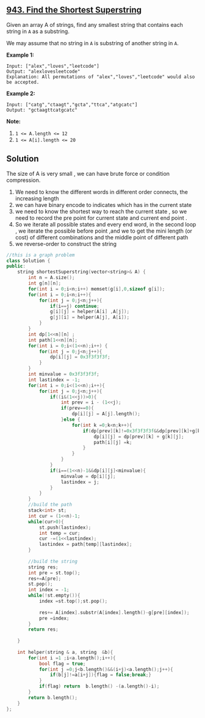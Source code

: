 ## [943. Find the Shortest Superstring](https://leetcode-cn.com/problems/find-the-shortest-superstring/)

Given an array A of strings, find any smallest string that contains each string in `A` as a substring.

We may assume that no string in `A` is substring of another string in `A`.

**Example 1:**

```
Input: ["alex","loves","leetcode"]
Output: "alexlovesleetcode"
Explanation: All permutations of "alex","loves","leetcode" would also be accepted.
```

**Example 2:**

```
Input: ["catg","ctaagt","gcta","ttca","atgcatc"]
Output: "gctaagttcatgcatc"
```

 

**Note:**

1. `1 <= A.length <= 12`
2. `1 <= A[i].length <= 20`

## Solution

The size of A is very  small , we can have brute force or condition compression.

1. We need to know the different words in different order connects, the increasing length
2. we can have binary encode to indicates which has in the current state
3. we need to know the shortest way to reach the current state , so we need to record the pre point  for current state and current end point .
4. So we iterate all possible states and every end word,  in the second loop , we iterate the possible before point ,and we to get the mini length  (or cost) of different combinations and the middle point of different path
5. we reverse-order  to construct the string 

```c++
//this is a graph problem
class Solution {
public:
    string shortestSuperstring(vector<string>& A) {
        int n = A.size();
        int g[n][n];
        for(int i = 0;i<n;i++) memset(g[i],0,sizeof g[i]);
        for(int i = 0;i<n;i++){
            for(int j = 0;j<n;j++){
                if(i==j) continue;
                g[i][j] = helper(A[i] ,A[j]);
                g[j][i] = helper(A[j], A[i]);
            }
        }
        int dp[1<<n][n] ;
        int path[1<<n][n];
        for(int i = 0;i<(1<<n);i++) {
            for(int j = 0;j<n;j++){
                dp[i][j] = 0x3f3f3f3f;
            }
        }
        int minvalue = 0x3f3f3f3f;
        int lastindex = -1;
        for(int i = 0;i<(1<<n);i++){    
            for(int j = 0;j<n;j++){
                if((i&(1<<j))>0){
                    int prev = i - (1<<j);
                    if(prev==0){
                        dp[i][j] = A[j].length();
                    }else {
                        for(int k =0;k<n;k++){
                            if(dp[prev][k]!=0x3f3f3f3f&&dp[prev][k]+g[k][j]<dp[i][j]){
                                dp[i][j] = dp[prev][k] + g[k][j];
                                path[i][j] =k;
                            }
                        }
                    }
                }
                if(i==(1<<n)-1&&dp[i][j]<minvalue){
                    minvalue = dp[i][j];
                    lastindex = j;
                }
            }
        }
        //build the path
        stack<int> st;
        int cur = (1<<n)-1;
        while(cur>0){
            st.push(lastindex);
            int temp = cur;
            cur -=(1<<lastindex);
            lastindex = path[temp][lastindex];
        }
        
        //build the string
        string res;
        int pre = st.top();
        res+=A[pre];
        st.pop();
        int index = -1;
        while(!st.empty()){
            index =st.top();st.pop();
 
            res+= A[index].substr(A[index].length()-g[pre][index]);
            pre =index;
        }
        return res;
        
    }
    
    int helper(string & a, string  &b){
        for(int i =1 ;i<a.length();i++){
            bool flag = true;
            for(int j =0;j<b.length()&&(i+j)<a.length();j++){
                if(b[j]!=a[i+j]){flag = false;break;}
            }
            if(flag) return  b.length() -(a.length()-i);
        }
        return b.length();
    }
};
```

